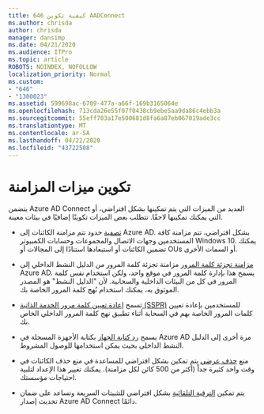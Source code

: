 ```yaml
---
title: 646 كيفية تكوين AADConnect
ms.author: chrisda
author: chrisda
manager: dansimp
ms.date: 04/21/2020
ms.audience: ITPro
ms.topic: article
ROBOTS: NOINDEX, NOFOLLOW
localization_priority: Normal
ms.custom:
- "646"
- "1300023"
ms.assetid: 599698ac-6709-477a-a66f-169b3165064e
ms.openlocfilehash: 713cda26e55f07f0438cb9ebe5aa9da86c4ebb3a
ms.sourcegitcommit: 55eff703a17e500681d8fa6a87eb067019ade3cc
ms.translationtype: MT
ms.contentlocale: ar-SA
ms.lasthandoff: 04/22/2020
ms.locfileid: "43722508"
---
```

# <a name="configure-sync-features"></a>تكوين ميزات المزامنة

يتضمن Azure AD Connect العديد من الميزات التي يتم تمكينها بشكل افتراضي، أو التي يمكنك تمكينها لاحقًا. تتطلب بعض الميزات تكوينًا إضافيًا في بيئات معينة.

- [تصفية](https://docs.microsoft.com/azure/active-directory/connect/active-directory-aadconnectsync-configure-filtering) حدود تتم مزامنة الكائنات إلى Azure AD. بشكل افتراضي، تتم مزامنة كافة المستخدمين وجهات الاتصال والمجموعات وحسابات الكمبيوتر Windows 10. يمكنك تضمين الكائنات أو استبعادها استنادًا إلى المجالات أو OUs أو السمات الأخرى.

- [مزامنة تجزئة كلمة المرور](https://docs.microsoft.com/azure/active-directory/connect/active-directory-aadconnectsync-implement-password-hash-synchronization) مزامنة تجزئة كلمة المرور من الدليل النشط الداخلي إلى Azure AD. يسمح هذا بإدارة كلمة المرور في موقع واحد، ولكن استخدام نفس كلمة المرور في كل من البيئات الداخلية والسحابية. لأن "الدليل النشط" هو المصدر الموثوق به، يمكنك استخدام نُهج كلمة المرور الخاصة بك.

- تسمح [إعادة تعيين كلمة مرور الخدمة الذاتية (SSPR)](https://docs.microsoft.com/azure/active-directory/authentication/quickstart-sspr) للمستخدمين بإعادة تعيين كلمات المرور الخاصة بهم في السحابة أثناء تطبيق نهج كلمة المرور الداخلي الخاص بك.

- يسمح [رد كتابة الجهاز](https://docs.microsoft.com/azure/active-directory/connect/active-directory-aadconnect-feature-device-writeback) بكتابة الأجهزة المسجلة في Azure AD مرة أخرى إلى الدليل النشط الداخلي بحيث يمكن استخدامها للوصول المشروط.

- منع [حذف عرضي](https://docs.microsoft.com/azure/active-directory/connect/active-directory-aadconnectsync-feature-prevent-accidental-deletes) يتم تمكين بشكل افتراضي للمساعدة في منع حذف الكائنات في وقت واحد كثيرة جداً (أكثر من 500 كائن لكل مزامنة). يمكنك تغيير هذا الإعداد لتلبية احتياجات مؤسستك.

- يتم تمكين [الترقية التلقائية](https://docs.microsoft.com/azure/active-directory/connect/active-directory-aadconnect-feature-automatic-upgrade) بشكل افتراضي للتثبيتات السريعة وتساعد على ضمان تحديث إصدار Azure AD Connect دائمًا.
